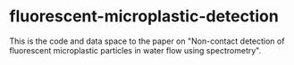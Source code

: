 # fluorescent-microplastic-detection
This is the code and data space to the paper on "Non-contact detection of fluorescent microplastic particles in water flow using spectrometry". 
